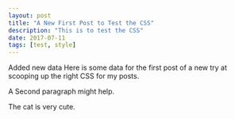 ```yaml
---
layout: post
title: "A New First Post to Test the CSS"
description: "This is to test the CSS"
date: 2017-07-11
tags: [test, style]
---
```




Added new data
Here is some data for the first post of a new try at scooping up the right CSS for my posts.

A Second paragraph might help.

The cat is very cute.
